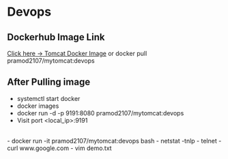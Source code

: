 # Devops

## Dockerhub Image Link
<a href="docker pull pramod2107/mytomcat:devops">Click here -> Tomcat Docker Image</a>
                        or
docker pull pramod2107/mytomcat:devops


## After Pulling image
- systemctl start docker
- docker images
- docker run -d -p 9191:8080 pramod2107/mytomcat:devops 
- Visit port <local_ip>:9191
<br>  
- docker run -it pramod2107/mytomcat:devops bash
- netstat -tnlp
- telnet
- curl www.google.com
- vim demo.txt
